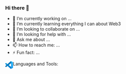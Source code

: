 ### Hi there 👋

<!--
**brettAI/brettAI** is a ✨ _special_ ✨ repository because its `README.md` (this file) appears on your GitHub profile.

Here are some ideas to get you started:
-->
- 🔭 I’m currently working on ...
- 🌱 I’m currently learning everything I can about Web3
- 👯 I’m looking to collaborate on ...
- 🤔 I’m looking for help with ...
- 💬 Ask me about ...
- 📫 How to reach me: ...
- ⚡ Fun fact: ...

Languages and Tools:
<img align="left" alt="Visual Studio Code" width="25px" src="https://raw.githubusercontent.com/brettAI/brettAI/d7d71a0b8336c69d699981a2993bb06915723fe0/icons/vscode.svg" />
